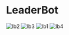 # LeaderBot

![lb2](https://user-images.githubusercontent.com/33403723/97988817-3abbc580-1de6-11eb-93e7-df52a74255b4.jpg)
![lb3](https://user-images.githubusercontent.com/33403723/97988818-3b545c00-1de6-11eb-8d7e-5671c71d4fae.jpg)
![lb1](https://user-images.githubusercontent.com/33403723/97988820-3becf280-1de6-11eb-88b4-490454fc4bd1.jpg)
![lb4](https://user-images.githubusercontent.com/33403723/97989444-36dc7300-1de7-11eb-9b02-ea1cebef05d3.jpg)
